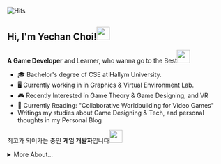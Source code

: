 <!--- P R O F I L E   V I E W S   C O U N T E R S --->
![Hits](https://hits.seeyoufarm.com/api/count/incr/badge.svg?url=https%3A%2F%2Fgithub.com%2FMellow1213&count_bg=%23B7BDD1&title_bg=%235F99BC&icon=&icon_color=%23E7E7E7&title=Profile+View&edge_flat=false)


<!--- A B O U T  M E --->
<h2>Hi, I'm Yechan Choi!<img src="https://media.giphy.com/media/TjaTrZlziu73ZZzgXj/giphy.gif" width="30">
</h2>

**A Game Developer** and Learner, who wanna go to the Best<img src="https://media.giphy.com/media/oebo5waezwOIk6BTA9/giphy.gif" width="30">
* 🎓 Bachelor's degree of CSE at Hallym University. 
* 🖥️ Currently working in in Graphics & Virtual Environment Lab.
* 🎮 Recently Interested in Game Theory & Game Designing, and VR
* 📖 Currently Reading: "Collaborative Worldbuilding for Video Games"
*  Writings my studies about Game Designing & Tech, and personal thoughts in my Personal Blog

최고가 되어가는 중인 **게임 개발자**입니다<img src="https://media.giphy.com/media/oebo5waezwOIk6BTA9/giphy.gif" width="30">

<!--- D E T A I L  I N F O R M A T I O N --->
<details>
  <summary>More About...</summary>
  <h2>Info</h2>
  Name: Yechan Choi / Chris / Mellow23 
  Age: 22 (23 in Korean Age)
  Major: Content IT, School of Computer Science, College of Informatics in Hallym University
  Contact: dpcks7282@gmail.com

  <h2>Skills & Stacks</h2>
  
  <h2>Groups & Leaderships</h2>
  
  <h2>Projects</h2>
  
  <h2>Awards</h2>
  
  
  
  </details>


<!--- P O R T P O L I O  &  B L O G (Implement Later) --->
<!---
<p align="center">
  <i>Take a look at my repositories and let's get in touch!</i>
<p align="center">
<a href= "https://github.com/halfrost/Halfrost-Field/"><img src="https://img.icons8.com/material-outlined/27/000000/ball-point-pen.png"/></a>
<a href= "https://www.linkedin.com/in/halffrost/"><img src="https://img.icons8.com/material-outlined/30/000000/linkedin.png"/></a>
<a href= "https://twitter.com/halffrost"><img src="https://img.icons8.com/material-outlined/30/000000/twitter.png"/></a>
<a href= "https://halfrost.com"><img src="https://img.icons8.com/material-outlined/27/000000/geography.png"/></a>
</p>
--->
